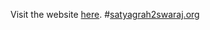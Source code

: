 Visit the website [here](https://https://satyagrah2swaraj.org/).
#[satyagrah2swaraj.org](https://https://satyagrah2swaraj.org/)
